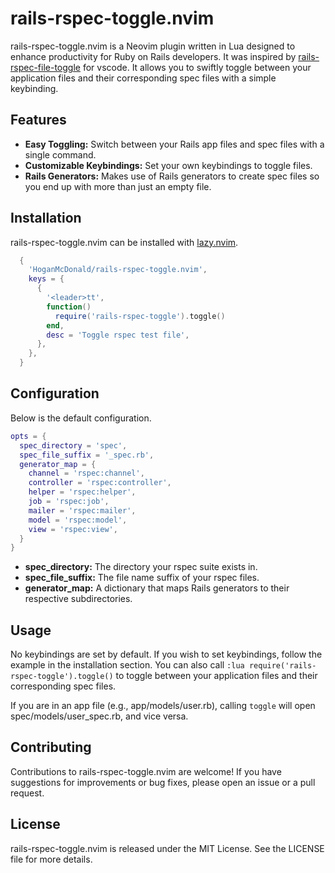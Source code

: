 # rails-rspec-toggle.nvim

rails-rspec-toggle.nvim is a Neovim plugin written in Lua designed to enhance productivity for Ruby on Rails developers. It was inspired by [rails-rspec-file-toggle](https://github.com/malt03/rails-rspec-file-toggle) for vscode. It allows you to swiftly toggle between your application files and their corresponding spec files with a simple keybinding.

## Features

- **Easy Toggling:** Switch between your Rails app files and spec files with a single command.
- **Customizable Keybindings:** Set your own keybindings to toggle files.
- **Rails Generators:** Makes use of Rails generators to create spec files so you end up with more than just an empty file.

## Installation

rails-rspec-toggle.nvim can be installed with [lazy.nvim](https://github.com/folke/lazy.nvim).

```lua
  {
    'HoganMcDonald/rails-rspec-toggle.nvim',
    keys = {
      {
        '<leader>tt',
        function()
          require('rails-rspec-toggle').toggle()
        end,
        desc = 'Toggle rspec test file',
      },
    },
  }

```

## Configuration

Below is the default configuration.

```lua
opts = {
  spec_directory = 'spec',
  spec_file_suffix = '_spec.rb',
  generator_map = {
    channel = 'rspec:channel',
    controller = 'rspec:controller',
    helper = 'rspec:helper',
    job = 'rspec:job',
    mailer = 'rspec:mailer',
    model = 'rspec:model',
    view = 'rspec:view',
  }
}
```

- **spec_directory:** The directory your rspec suite exists in.
- **spec_file_suffix:** The file name suffix of your rspec files.
- **generator_map:** A dictionary that maps Rails generators to their respective subdirectories.


## Usage

No keybindings are set by default. If you wish to set keybindings, follow the example in the installation section. You can also call `:lua require('rails-rspec-toggle').toggle()` to toggle between your application files and their corresponding spec files.

If you are in an app file (e.g., app/models/user.rb), calling `toggle` will open spec/models/user_spec.rb, and vice versa.

## Contributing

Contributions to rails-rspec-toggle.nvim are welcome! If you have suggestions for improvements or bug fixes, please open an issue or a pull request.

## License

rails-rspec-toggle.nvim is released under the MIT License. See the LICENSE file for more details.
